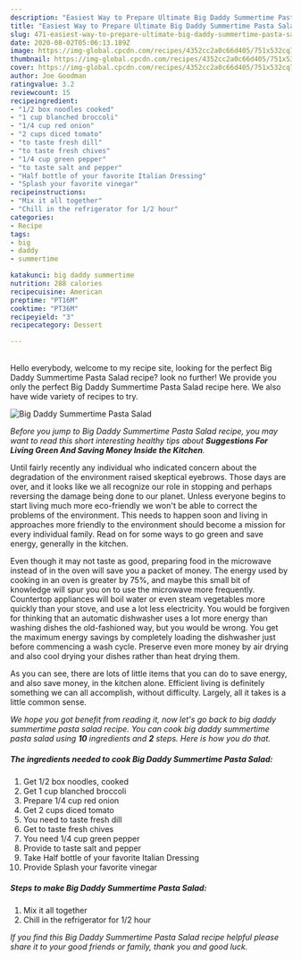 ```yaml
---
description: "Easiest Way to Prepare Ultimate Big Daddy Summertime Pasta Salad"
title: "Easiest Way to Prepare Ultimate Big Daddy Summertime Pasta Salad"
slug: 471-easiest-way-to-prepare-ultimate-big-daddy-summertime-pasta-salad
date: 2020-08-02T05:06:13.189Z
image: https://img-global.cpcdn.com/recipes/4352cc2a0c66d405/751x532cq70/big-daddy-summertime-pasta-salad-recipe-main-photo.jpg
thumbnail: https://img-global.cpcdn.com/recipes/4352cc2a0c66d405/751x532cq70/big-daddy-summertime-pasta-salad-recipe-main-photo.jpg
cover: https://img-global.cpcdn.com/recipes/4352cc2a0c66d405/751x532cq70/big-daddy-summertime-pasta-salad-recipe-main-photo.jpg
author: Joe Goodman
ratingvalue: 3.2
reviewcount: 15
recipeingredient:
- "1/2 box noodles cooked"
- "1 cup blanched broccoli"
- "1/4 cup red onion"
- "2 cups diced tomato"
- "to taste fresh dill"
- "to taste fresh chives"
- "1/4 cup green pepper"
- "to taste salt and pepper"
- "Half bottle of your favorite Italian Dressing"
- "Splash your favorite vinegar"
recipeinstructions:
- "Mix it all together"
- "Chill in the refrigerator for 1/2 hour"
categories:
- Recipe
tags:
- big
- daddy
- summertime

katakunci: big daddy summertime 
nutrition: 288 calories
recipecuisine: American
preptime: "PT16M"
cooktime: "PT36M"
recipeyield: "3"
recipecategory: Dessert

---
```

<br>
Hello everybody, welcome to my recipe site, looking for the perfect Big Daddy Summertime Pasta Salad recipe? look no further! We provide you only the perfect Big Daddy Summertime Pasta Salad recipe here. We also have wide variety of recipes to try.
<br>


![Big Daddy Summertime Pasta Salad](https://img-global.cpcdn.com/recipes/4352cc2a0c66d405/751x532cq70/big-daddy-summertime-pasta-salad-recipe-main-photo.jpg)

<i>Before you jump to Big Daddy Summertime Pasta Salad recipe, you may want to read this short interesting healthy tips about 
<strong>Suggestions For Living Green And Saving Money Inside the Kitchen</strong>.</i>
</br>

Until fairly recently any individual who indicated concern about the degradation of the environment raised skeptical eyebrows. Those days are over, and it looks like we all recognize our role in stopping and perhaps reversing the damage being done to our planet. Unless everyone begins to start living much more eco-friendly we won't be able to correct the problems of the environment. This needs to happen soon and living in approaches more friendly to the environment should become a mission for every individual family. Read on for some ways to go green and save energy, generally in the kitchen.

Even though it may not taste as good, preparing food in the microwave instead of in the oven will save you a packet of money. The energy used by cooking in an oven is greater by 75%, and maybe this small bit of knowledge will spur you on to use the microwave more frequently. Countertop appliances will boil water or even steam vegetables more quickly than your stove, and use a lot less electricity. You would be forgiven for thinking that an automatic dishwasher uses a lot more energy than washing dishes the old-fashioned way, but you would be wrong. You get the maximum energy savings by completely loading the dishwasher just before commencing a wash cycle. Preserve even more money by air drying and also cool drying your dishes rather than heat drying them.

As you can see, there are lots of little items that you can do to save energy, and also save money, in the kitchen alone. Efficient living is definitely something we can all accomplish, without difficulty. Largely, all it takes is a little common sense.


<i>We hope you got benefit from reading it, now let's go back to big daddy summertime pasta salad recipe. You can cook big daddy summertime pasta salad using <strong>10</strong> ingredients and <strong>2</strong> steps. Here is how you do that.
</i>

##### The ingredients needed to cook Big Daddy Summertime Pasta Salad:

1. Get 1/2 box noodles, cooked
1. Get 1 cup blanched broccoli
1. Prepare 1/4 cup red onion
1. Get 2 cups diced tomato
1. You need to taste fresh dill
1. Get to taste fresh chives
1. You need 1/4 cup green pepper
1. Provide to taste salt and pepper
1. Take Half bottle of your favorite Italian Dressing
1. Provide Splash your favorite vinegar


##### Steps to make Big Daddy Summertime Pasta Salad:

1. Mix it all together
1. Chill in the refrigerator for 1/2 hour


<i>If you find this Big Daddy Summertime Pasta Salad recipe helpful please share it to your good friends or family, thank you and good luck.</i>
